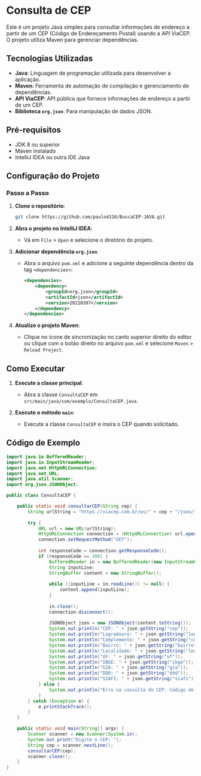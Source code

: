 # Consulta de CEP

Este é um projeto Java simples para consultar informações de endereço a partir de um CEP (Código de Endereçamento Postal) usando a API ViaCEP. O projeto utiliza Maven para gerenciar dependências.

## Tecnologias Utilizadas

- **Java**: Linguagem de programação utilizada para desenvolver a aplicação.
- **Maven**: Ferramenta de automação de compilação e gerenciamento de dependências.
- **API ViaCEP**: API pública que fornece informações de endereço a partir de um CEP.
- **Biblioteca `org.json`**: Para manipulação de dados JSON.

## Pré-requisitos

- JDK 8 ou superior
- Maven instalado
- IntelliJ IDEA ou outra IDE Java

## Configuração do Projeto

### Passo a Passo

1. **Clone o repositório**:
    ```sh
    git clone https://github.com/paulo4316/BuscaCEP-JAVA.git
    ```

2. **Abra o projeto no IntelliJ IDEA**:
   - Vá em `File` > `Open` e selecione o diretório do projeto.

3. **Adicionar dependência `org.json`**:
   - Abra o arquivo `pom.xml` e adicione a seguinte dependência dentro da tag `<dependencies>`:
     ```xml
     <dependencies>
         <dependency>
             <groupId>org.json</groupId>
             <artifactId>json</artifactId>
             <version>20210307</version>
         </dependency>
     </dependencies>
     ```

4. **Atualize o projeto Maven**:
   - Clique no ícone de sincronização no canto superior direito do editor ou clique com o botão direito no arquivo `pom.xml` e selecione `Maven` > `Reload Project`.

## Como Executar

1. **Execute a classe principal**:
   - Abra a classe `ConsultaCEP` em `src/main/java/com/exemplo/ConsultaCEP.java`.

2. **Execute o método `main`**:
   - Execute a classe `ConsultaCEP` e insira o CEP quando solicitado.

## Código de Exemplo

```java
import java.io.BufferedReader;
import java.io.InputStreamReader;
import java.net.HttpURLConnection;
import java.net.URL;
import java.util.Scanner;
import org.json.JSONObject;

public class ConsultaCEP {

    public static void consultarCEP(String cep) {
        String urlString = "https://viacep.com.br/ws/" + cep + "/json/";
        
        try {
            URL url = new URL(urlString);
            HttpURLConnection connection = (HttpURLConnection) url.openConnection();
            connection.setRequestMethod("GET");
            
            int responseCode = connection.getResponseCode();
            if (responseCode == 200) {
                BufferedReader in = new BufferedReader(new InputStreamReader(connection.getInputStream()));
                String inputLine;
                StringBuffer content = new StringBuffer();
                
                while ((inputLine = in.readLine()) != null) {
                    content.append(inputLine);
                }
                
                in.close();
                connection.disconnect();
                
                JSONObject json = new JSONObject(content.toString());
                System.out.println("CEP: " + json.getString("cep"));
                System.out.println("Logradouro: " + json.getString("logradouro"));
                System.out.println("Complemento: " + json.getString("complemento"));
                System.out.println("Bairro: " + json.getString("bairro"));
                System.out.println("Localidade: " + json.getString("localidade"));
                System.out.println("UF: " + json.getString("uf"));
                System.out.println("IBGE: " + json.getString("ibge"));
                System.out.println("GIA: " + json.getString("gia"));
                System.out.println("DDD: " + json.getString("ddd"));
                System.out.println("SIAFI: " + json.getString("siafi"));
            } else {
                System.out.println("Erro na consulta do CEP. Código de resposta: " + responseCode);
            }
        } catch (Exception e) {
            e.printStackTrace();
        }
    }

    public static void main(String[] args) {
        Scanner scanner = new Scanner(System.in);
        System.out.print("Digite o CEP: ");
        String cep = scanner.nextLine();
        consultarCEP(cep);
        scanner.close();
    }
}
